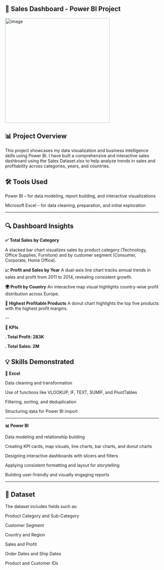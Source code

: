 ****💼 Sales Dashboard - Power BI Project****
--

<img width="343" alt="image" src="https://github.com/user-attachments/assets/b5dc67e9-f863-4d11-b03a-f72f68dd3f94" />

**📊 Project Overview**
--
This project showcases my data visualization and business intelligence skills using Power BI. I have built a comprehensive and interactive sales dashboard using the Sales Dataset.xlsx to help analyze trends in sales and profitability across categories, years, and countries.

**🛠️ Tools Used**
--
Power BI – for data modeling, report building, and interactive visualizations

Microsoft Excel – for data cleaning, preparation, and initial exploration

----

🔍 Dashboard Insights
--
**✅ Total Sales by Category**

A stacked bar chart visualizes sales by product category (Technology, Office Supplies, Furniture) and by customer segment (Consumer, Corporate, Home Office).

**📈 Profit and Sales by Year**
A dual-axis line chart tracks annual trends in sales and profit from 2011 to 2014, revealing consistent growth.

**🌍 Profit by Country**
An interactive map visual highlights country-wise profit distribution across Europe.

**🥇 Highest Profitable Products**
A donut chart highlights the top five products with the highest profit margins.

--

**📌 KPIs**

**. Total Profit: 283K**

**. Total Sales: 2M**

💡 Skills Demonstrated
--

**🔧 Excel**

Data cleaning and transformation

Use of functions like VLOOKUP, IF, TEXT, SUMIF, and PivotTables

Filtering, sorting, and deduplication

Structuring data for Power BI import

----

**📊 Power BI**

Data modeling and relationship building

Creating KPI cards, map visuals, line charts, bar charts, and donut charts

Designing interactive dashboards with slicers and filters

Applying consistent formatting and layout for storytelling

Building user-friendly and visually engaging reports

----

📁 Dataset
--
The dataset includes fields such as:

Product Category and Sub-Category

Customer Segment

Country and Region

Sales and Profit

Order Dates and Ship Dates

Product and Customer IDs

